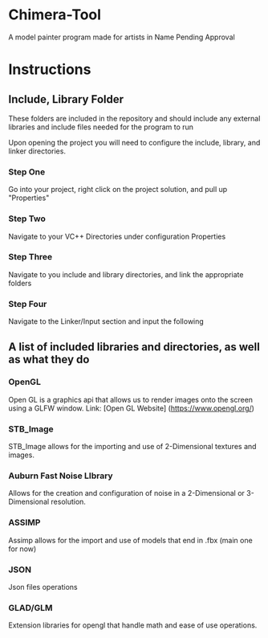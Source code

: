 # Chimera-Tool
A model painter program made for artists in Name Pending Approval

# Instructions

## Include, Library Folder
These folders are included in the repository and should include any external libraries and include files
needed for the program to run

Upon opening the project you will need to configure the include, library, and linker directories.

### Step One
Go into your project, right click on the project solution, and pull up "Properties"

### Step Two
Navigate to your VC++ Directories under configuration Properties

### Step Three
Navigate to you include and library directories, and link the appropriate folders

### Step Four
Navigate to the Linker/Input section and input the following

## A list of included libraries and directories, as well as what they do

### OpenGL
Open GL is a graphics api that allows us to render images onto the screen using a GLFW window.
Link: [Open GL Website] (https://www.opengl.org/)

### STB_Image
STB_Image allows for the importing and use of 2-Dimensional textures and images.

### Auburn Fast Noise LIbrary
Allows for the creation and configuration of noise in a 2-Dimensional or 3-Dimensional resolution.

### ASSIMP
Assimp allows for the import and use of models that end in .fbx (main one for now)

### JSON
Json files operations

### GLAD/GLM
Extension libraries for opengl that handle math and ease of use operations.

